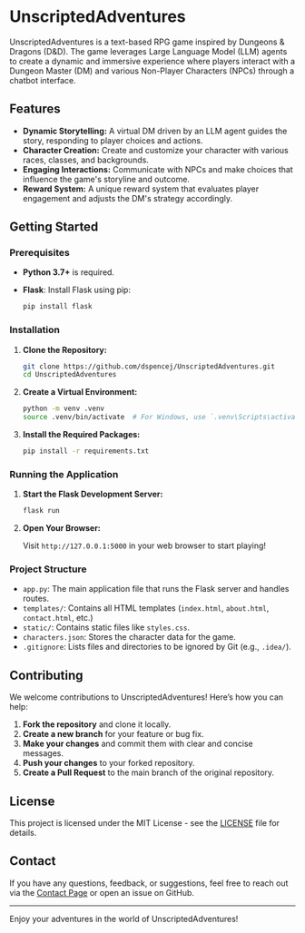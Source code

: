 # UnscriptedAdventures

UnscriptedAdventures is a text-based RPG game inspired by Dungeons & Dragons (D&D). The game leverages Large Language Model (LLM) agents to create a dynamic and immersive experience where players interact with a Dungeon Master (DM) and various Non-Player Characters (NPCs) through a chatbot interface.

## Features

- **Dynamic Storytelling:** A virtual DM driven by an LLM agent guides the story, responding to player choices and actions.
- **Character Creation:** Create and customize your character with various races, classes, and backgrounds.
- **Engaging Interactions:** Communicate with NPCs and make choices that influence the game's storyline and outcome.
- **Reward System:** A unique reward system that evaluates player engagement and adjusts the DM's strategy accordingly.

## Getting Started

### Prerequisites

- **Python 3.7+** is required.
- **Flask**: Install Flask using pip:

  ```bash
  pip install flask
  ```

### Installation

1. **Clone the Repository:**

   ```bash
   git clone https://github.com/dspencej/UnscriptedAdventures.git
   cd UnscriptedAdventures
   ```

2. **Create a Virtual Environment:**

   ```bash
   python -m venv .venv
   source .venv/bin/activate  # For Windows, use `.venv\Scripts\activate`
   ```

3. **Install the Required Packages:**

   ```bash
   pip install -r requirements.txt
   ```

### Running the Application

1. **Start the Flask Development Server:**

   ```bash
   flask run
   ```

2. **Open Your Browser:**

   Visit `http://127.0.0.1:5000` in your web browser to start playing!

### Project Structure

- `app.py`: The main application file that runs the Flask server and handles routes.
- `templates/`: Contains all HTML templates (`index.html`, `about.html`, `contact.html`, etc.)
- `static/`: Contains static files like `styles.css`.
- `characters.json`: Stores the character data for the game.
- `.gitignore`: Lists files and directories to be ignored by Git (e.g., `.idea/`).

## Contributing

We welcome contributions to UnscriptedAdventures! Here’s how you can help:

1. **Fork the repository** and clone it locally.
2. **Create a new branch** for your feature or bug fix.
3. **Make your changes** and commit them with clear and concise messages.
4. **Push your changes** to your forked repository.
5. **Create a Pull Request** to the main branch of the original repository.

## License

This project is licensed under the MIT License - see the [LICENSE](LICENSE) file for details.

## Contact

If you have any questions, feedback, or suggestions, feel free to reach out via the [Contact Page](http://127.0.0.1:5000/contact) or open an issue on GitHub.

---

Enjoy your adventures in the world of UnscriptedAdventures!
